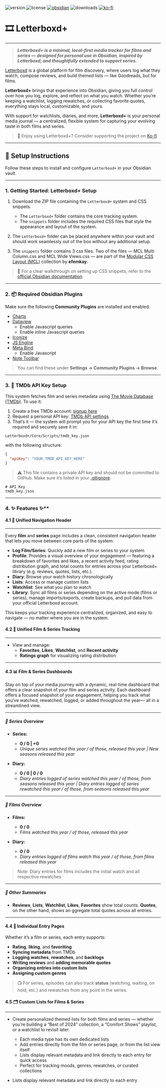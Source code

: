 ![version](https://img.shields.io/github/v/tag/josephlilleberg/obsidian-letterboxd-plus?label=version)
![license](https://img.shields.io/github/license/josephlilleberg/obsidian-letterboxd-plus)
[![obsidian](https://img.shields.io/badge/Obsidian-4E3A8C?style=flat&logo=obsidian&logoColor=white)](https://obsidian.md/)
![downloads](https://img.shields.io/github/downloads/josephlilleberg/obsidian-letterboxd-plus/latest/total)
[![ko-fi](https://ko-fi.com/img/githubbutton_sm.svg)](https://ko-fi.com/josephlilleberg)

# 🎞️ Letterboxd+

---

> ***Letterboxd+ is a minimal, local-first media tracker for films and series — designed for personal use in Obsidian, inspired by Letterboxd, and thoughtfully extended to support series.***

[Letterboxd](https://letterboxd.com) is a global platform for film discovery, where users log what they watch, compose reviews, and build themed lists — like Goodreads, but for films.

**Letterboxd+** brings that experience into Obsidian, giving you full control over how you log, explore, and reflect on what you watch. Whether you’re keeping a watchlist, logging rewatches, or collecting favorite quotes, everything stays local, customizable, and yours.

 With support for watchlists, diaries, and more, **Letterboxd+** is your personal media journal — a centralized, flexible system for capturing your evolving taste in both films and series.

> 💛 Enjoy using Letterboxd+? Consider supporting the project on [Ko-fi](https://ko-fi.com/josephlilleberg)


---
## 🚀 Setup Instructions

Follow these steps to install and configure `Letterboxd+` in your Obsidian vault.

---

### 1. Getting Started: Letterboxd+ Setup

1. Download the ZIP file containing the `Letterboxd+` system and CSS snippets.
	- The `Letterboxd+` folder contains the core tracking system.
	- The `snippets` folder includes the required CSS files that style the appearance and layout of the system. 

2. The `Letterboxd+` folder can be placed anywhere within your vault and should work seamlessly out of the box without any additional setup.

3. The `snippets` folder contains 3 css files. Two of the files — MCL Multi Column.css and MCL Wide Views.css — are part of the [Modular CSS Layout (MCL)](https://github.com/efemkay/obsidian-modular-css-layout) collection by **efemkay**.

> 📘 For a clear walkthrough on setting up CSS snippets, refer to the [official Obsidian documentation](https://help.obsidian.md/snippets).

---
### 2. 📦 Required Obsidian Plugins

Make sure the following **Community Plugins** are installed and enabled:

- [Charts](https://github.com/phibr0/obsidian-charts)
- [Dataview](https://blacksmithgu.github.io/obsidian-dataview/)
	- Enable Javascript queries
	- Enable inline Javascript queries
- [Iconize](https://github.com/FlorianWoelki/obsidian-iconize)
- [JS Engine](https://www.moritzjung.dev/obsidian-js-engine-plugin-docs/)
- [Meta Bind](https://github.com/mProjectsCode/obsidian-meta-bind-plugin)
	- Enable Javascript
- [Note Toolbar](https://github.com/chrisgurney/obsidian-note-toolbar)

> You can find these under **Settings → Community Plugins → Browse**.

---

### 3. 🔐 TMDb API Key Setup

This system fetches film and series metadata using [The Movie Database (TMDb)](https://www.themoviedb.org/). To use it:

1. Create a free TMDb account: [signup here](https://www.themoviedb.org/signup)
2. Request a personal API key: [TMDb API settings](https://www.themoviedb.org/settings/api)
3. That’s it — the system will prompt you for your API key the first time it’s required and securely save it in:

```
Letterboxd+/Core/Scripts/tmdb_key.json
```

with the following structure:

```json
{
  "apiKey": "YOUR_TMDB_API_KEY_HERE"
}
```

> ⚠️ This file contains a private API key and should not be committed to GitHub. Make sure it’s listed in your [.gitignore](https://docs.github.com/en/get-started/git-basics/ignoring-files).

```
# API Key
tmdb_key.json
```

---
### 4. ✨ Features ✨**

#### **4.1 🧭 Unified Navigation Header**
---
Every **film** and **series** page includes a clean, consistent navigation header that lets you move between core parts of the system:

- **Log Film/Series**: Quickly add a new film or series to your system
- **Profile**:  Provides a visual overview of your engagement — featuring a breakdown of favorites and likes, a recent activity feed, rating distribution graph, and total counts for entries across your Letterboxd+ library (e.g. reviews, quotes, lists, etc.).
- **Diary**: Browse your watch history chronologically
- **Lists**: Access or manage custom lists
- **Watchlist**: See what you plan to watch
- **Library**: Sync all films or series depending on the active mode (films or series), manage imports/exports, create backups, and pull data from your official Letterboxd account.
  
This keeps your tracking experience centralized, organized, and easy to navigate — no matter where you are in the system.

#### **4.2 🎥 Unified Film & Series Tracking**
---
- View and manage:
    - **Favorites**, **Likes**, **Watchlist**, and **Recent activity**
    - **Ratings graph** for visualizing rating distribution

---
#### **4.3 📊 Film & Series Dashboards**

Stay on top of your media journey with a dynamic, real-time dashboard that offers a clear snapshot of your film and series activity. Each dashboard offers a focused snapshot of your engagement, helping you track what you’ve watched, rewatched, logged, or added throughout the year— all in a streamlined view. 

---
##### **🔹 Series Overview**

- **Series:**
	- **0 / 0 | +0**
	- *Unique series watched this year / of those, released this year | New seasons released this year*

- **Diary:**
	- **0 / 0 | 0 / 0**
	- *Diary entries logged of series watched this year / of those, from seasons released this year | Diary entries logged of series rewatched this year / of those, from seasons released this year*

---
##### **🔹 Films Overview**

- **Films:**
    - **0 / 0**
    - *Films watched this year / of those, released this year*

- **Diary:**    
    - **0 / 0**
    - *Diary entries logged of films watch this year / of those, from films released this year*

> Note: Diary entries for films includes the initial watch and all respective rewatches

---
##### **🔹 Other Summaries**

- **Reviews**, **Lists**, **Watchlist**, **Likes**, **Favorites** show total counts. **Quotes**, on the other hand, shows an ggregate total quotes across all entries.

---
#### **4.4 🧾 Individual Entry Pages**
  
Whether it’s a film or series, each entry supports:
- **Rating**, **liking**, and **favoriting**
- **Syncing metadata** from TMDb
- **Logging watches**, **rewatches**, and **backlogs**
- **Writing reviews** and **adding memorable quotes**
- **Organizing entries into custom lists**
- **Assigning custom genres**

> 📺 For series, episodes can also track **status** (watching, waiting, on hold, etc.) and rewatches from any point in the series.

#### **4.5 🗂️ Custom Lists for Films & Series**
---
- Create personalized themed lists for both films and series — whether you’re building a “Best of 2024” collection, a “Comfort Shows” playlist, or a watchlist to revisit later.
    - Each media type has its own dedicated lists
    - Add entries directly from the film or series page, or from the list view itself
    - Lists display relevant metadata and link directly to each entry for quick access
    - Perfect for tracking moods, genres, rewatches, or curated collections

- Lists display relevant metadata and link directly to each entry
